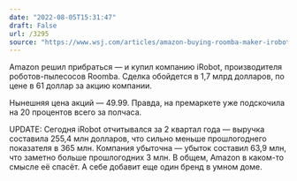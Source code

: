 ```yaml
---
date: "2022-08-05T15:31:47"
draft: False
url: /3295
source: "https://www.wsj.com/articles/amazon-buying-roomba-maker-irobot-for-1-7-billion-11659702187?mod=hp_lead_pos4"
---
```


Amazon решил прибраться — и купил компанию iRobot, производителя роботов-пылесосов Roomba. Сделка обойдется в 1,7 млрд долларов, по цене в 61 доллар за акцию компании. 

Нынешняя цена акций — 49.99. Правда, на премаркете уже подскочила на 20 процентов всего за полчаса.

UPDATE: Сегодня iRobot отчитывался за 2 квартал года — выручка составила 255,4 млн долларов, что сильно меньше прошлогоднего показателя в 365 млн. Компания убыточна — убыток составил 63,9 млн, что заметно больше прошлогодних 3 млн. 
В общем, Amazon в каком-то смысле её спасёт. А себе добавит еще один бренд в умном доме.
